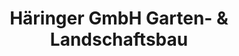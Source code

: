 ---
title: "Häringer GmbH Garten- & Landschaftsbau"
url: /pfaffing-forsting/haeringer-gmbh-garten-und-landschaftsbau/
shop: Outdoor
---
